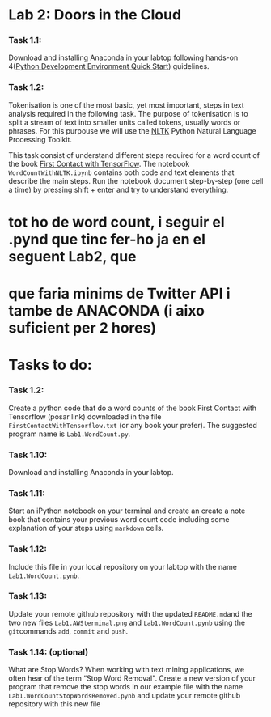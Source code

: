 # Lab 2: Doors in the Cloud



### Task 1.1:  
 Download and installing Anaconda in your labtop following hands-on 4([Python Development Environment Quick Start](Phyton-Development-Environment-Quick-Start.md)) guidelines.

### Task 1.2:
Tokenisation is one of the most basic, yet most important, steps in text analysis required in the following task. The purpose of tokenisation is to split a stream of text into smaller units called tokens, usually words or phrases. For this purpouse we will use the [NLTK](http://www.nltk.org) Python Natural Language Processing Toolkit. 

This task consist of understand different steps required for a word count of the book [First Contact with TensorFlow](http://www.jorditorres.org/Tensorflow). The notebook `WordCountWithNLTK.ipynb`  contains both code and text elements that describe the main steps. Run the notebook document step-by-step (one cell a time) by pressing shift + enter and try to understand everything.


# tot ho de word count, i seguir el .pynd que tinc fer-ho ja en el seguent Lab2, que 
# que faria minims de Twitter API i tambe de ANACONDA (i aixo suficient per 2 hores)

# Tasks to do:


### Task 1.2: 
Create a python code that do a word counts of the book First Contact with Tensorflow (posar link) downloaded in the file `FirstContactWithTensorflow.txt` (or any book your prefer). The suggested program name is `Lab1.WordCount.py`.

### Task 1.10:  
 Download and installing Anaconda in your labtop. 
### Task 1.11:  
Start an iPython notebook on your terminal and create an create a note book that contains your previous word count code including some explanation of your steps using `markdown` cells. 
### Task 1.12:  
Include this file in your local repository on your labtop with the name `Lab1.WordCount.pynb`.
### Task 1.13:  
Update your remote github repository with the updated `README.md`and the two new files `Lab1.AWSterminal.png` and `Lab1.WordCount.pynb` using the `git`commands `add`, `commit` and `push`. 
### Task 1.14: (optional)
What are Stop Words? When working with text mining applications, we often hear of the term “Stop Word Removal". Create a new version of your program that remove the stop words in our example file with the name `Lab1.WordCountStopWordsRemoved.pynb` and update your remote github repository with this new file

